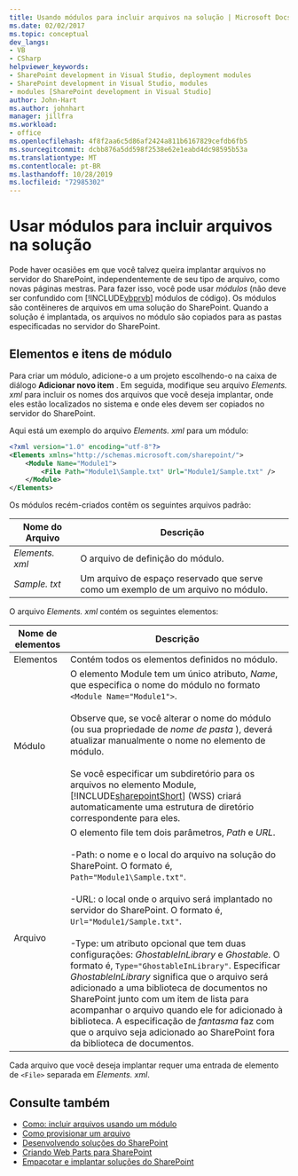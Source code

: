 ```yaml
---
title: Usando módulos para incluir arquivos na solução | Microsoft Docs
ms.date: 02/02/2017
ms.topic: conceptual
dev_langs:
- VB
- CSharp
helpviewer_keywords:
- SharePoint development in Visual Studio, deployment modules
- SharePoint development in Visual Studio, modules
- modules [SharePoint development in Visual Studio]
author: John-Hart
ms.author: johnhart
manager: jillfra
ms.workload:
- office
ms.openlocfilehash: 4f8f2aa6c5d86af2424a811b6167829cefdb6fb5
ms.sourcegitcommit: dcbb876a5dd598f2538e62e1eabd4dc98595b53a
ms.translationtype: MT
ms.contentlocale: pt-BR
ms.lasthandoff: 10/28/2019
ms.locfileid: "72985302"
---
```

# <a name="use-modules-to-include-files-in-the-solution"></a>Usar módulos para incluir arquivos na solução
  Pode haver ocasiões em que você talvez queira implantar arquivos no servidor do SharePoint, independentemente de seu tipo de arquivo, como novas páginas mestras. Para fazer isso, você pode usar *módulos* (não deve ser confundido com [!INCLUDE[vbprvb](../sharepoint/includes/vbprvb-md.md)] módulos de código). Os módulos são contêineres de arquivos em uma solução do SharePoint. Quando a solução é implantada, os arquivos no módulo são copiados para as pastas especificadas no servidor do SharePoint.

## <a name="module-items-and-elements"></a>Elementos e itens de módulo
 Para criar um módulo, adicione-o a um projeto escolhendo-o na caixa de diálogo **Adicionar novo item** . Em seguida, modifique seu arquivo *Elements. xml* para incluir os nomes dos arquivos que você deseja implantar, onde eles estão localizados no sistema e onde eles devem ser copiados no servidor do SharePoint.

 Aqui está um exemplo do arquivo *Elements. xml* para um módulo:

```xml
<?xml version="1.0" encoding="utf-8"?>
<Elements xmlns="http://schemas.microsoft.com/sharepoint/">
    <Module Name="Module1">
        <File Path="Module1\Sample.txt" Url="Module1/Sample.txt" />
    </Module>
</Elements>

```

 Os módulos recém-criados contêm os seguintes arquivos padrão:

|Nome do Arquivo|Descrição|
|---------------|-----------------|
|*Elements. xml*|O arquivo de definição do módulo.|
|*Sample. txt*|Um arquivo de espaço reservado que serve como um exemplo de um arquivo no módulo.|

 O arquivo *Elements. xml* contém os seguintes elementos:

|Nome de elementos|Descrição|
|------------------|-----------------|
|Elementos|Contém todos os elementos definidos no módulo.|
|Módulo|O elemento Module tem um único atributo, *Name*, que especifica o nome do módulo no formato `<Module Name="Module1">`.<br /><br /> Observe que, se você alterar o nome do módulo (ou sua propriedade de *nome de pasta* ), deverá atualizar manualmente o nome no elemento de módulo.<br /><br /> Se você especificar um subdiretório para os arquivos no elemento Module, [!INCLUDE[sharepointShort](../sharepoint/includes/sharepointshort-md.md)] (WSS) criará automaticamente uma estrutura de diretório correspondente para eles.|
|Arquivo|O elemento file tem dois parâmetros, *Path* e *URL*.<br /><br /> -Path: o nome e o local do arquivo na solução do SharePoint. O formato é, `Path="Module1\Sample.txt"`.<br /><br /> -URL: o local onde o arquivo será implantado no servidor do SharePoint. O formato é, `Url="Module1/Sample.txt"`.<br /><br /> -Type: um atributo opcional que tem duas configurações: *GhostableInLibrary* e *Ghostable*. O formato é, `Type="GhostableInLibrary"`. Especificar *GhostableInLibrary* significa que o arquivo será adicionado a uma biblioteca de documentos no SharePoint junto com um item de lista para acompanhar o arquivo quando ele for adicionado à biblioteca. A especificação de *fantasma* faz com que o arquivo seja adicionado ao SharePoint fora da biblioteca de documentos.|

 Cada arquivo que você deseja implantar requer uma entrada de elemento de `<File>` separada em *Elements. xml*.

## <a name="see-also"></a>Consulte também
- [Como: incluir arquivos usando um módulo](../sharepoint/how-to-include-files-by-using-a-module.md)
- [Como provisionar um arquivo](/previous-versions/office/developer/sharepoint-2010/ms441170(v=office.14))
- [Desenvolvendo soluções do SharePoint](../sharepoint/developing-sharepoint-solutions.md)
- [Criando Web Parts para SharePoint](../sharepoint/creating-web-parts-for-sharepoint.md)
- [Empacotar e implantar soluções do SharePoint](../sharepoint/packaging-and-deploying-sharepoint-solutions.md)
